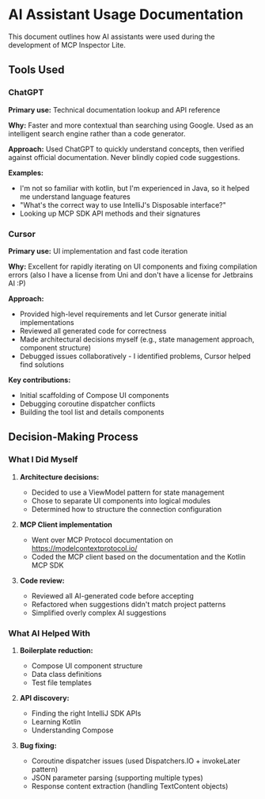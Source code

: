 # AI Assistant Usage Documentation

This document outlines how AI assistants were used during the development of MCP Inspector Lite.

## Tools Used

### ChatGPT
**Primary use:** Technical documentation lookup and API reference

**Why:** Faster and more contextual than searching using Google. Used as an intelligent search engine rather than a code generator.

**Approach:** Used ChatGPT to quickly understand concepts, then verified against official documentation. Never blindly copied code suggestions.

**Examples:**
- I'm not so familiar with kotlin, but I'm experienced in Java, so it helped me understand language features
- "What's the correct way to use IntelliJ's Disposable interface?"
- Looking up MCP SDK API methods and their signatures


### Cursor
**Primary use:** UI implementation and fast code iteration

**Why:** Excellent for rapidly iterating on UI components and fixing compilation errors (also I have a license from Uni and don't have a license for Jetbrains AI :P)

**Approach:** 
- Provided high-level requirements and let Cursor generate initial implementations
- Reviewed all generated code for correctness
- Made architectural decisions myself (e.g., state management approach, component structure)
- Debugged issues collaboratively - I identified problems, Cursor helped find solutions

**Key contributions:**
- Initial scaffolding of Compose UI components
- Debugging coroutine dispatcher conflicts
- Building the tool list and details components

## Decision-Making Process

### What I Did Myself
1. **Architecture decisions:**
   - Decided to use a ViewModel pattern for state management
   - Chose to separate UI components into logical modules
   - Determined how to structure the connection configuration

2. **MCP Client implementation**
    - Went over MCP Protocol documentation on https://modelcontextprotocol.io/
    - Coded the MCP client based on the documentation and the Kotlin MCP SDK

3. **Code review:**
   - Reviewed all AI-generated code before accepting
   - Refactored when suggestions didn't match project patterns
   - Simplified overly complex AI suggestions

### What AI Helped With
1. **Boilerplate reduction:**
   - Compose UI component structure
   - Data class definitions
   - Test file templates

2. **API discovery:**
   - Finding the right IntelliJ SDK APIs
   - Learning Kotlin
   - Understanding Compose

3. **Bug fixing:**
   - Coroutine dispatcher issues (used Dispatchers.IO + invokeLater pattern)
   - JSON parameter parsing (supporting multiple types)
   - Response content extraction (handling TextContent objects)

